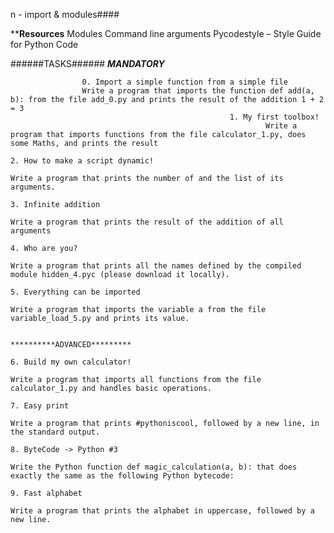  
n - import & modules####

********Resources******
        Modules
	        Command line arguments
		        Pycodestyle – Style Guide for Python Code

######TASKS######
			        *******MANDATORY*******

				    0. Import a simple function from a simple file
				    Write a program that imports the function def add(a, b): from the file add_0.py and prints the result of the addition 1 + 2 = 3
											         1. My first toolbox!
														     Write a program that imports functions from the file calculator_1.py, does some Maths, and prints the result
																				       2. How to make a script dynamic!
																								       Write a program that prints the number of and the list of its arguments.
																													     3. Infinite addition
																																 Write a program that prints the result of the addition of all arguments
																																				     4. Who are you?
																																				     Write a program that prints all the names defined by the compiled module hidden_4.pyc (please download it locally).
																																				         5. Everything can be imported
																																					 Write a program that imports the variable a from the file variable_load_5.py and prints its value.

																																					         **********ADVANCED*********
																																						     6. Build my own calculator!
																																						     Write a program that imports all functions from the file calculator_1.py and handles basic operations.
																																						         7. Easy print
																																							 Write a program that prints #pythoniscool, followed by a new line, in the standard output.
																																							     8. ByteCode -> Python #3
																																							     Write the Python function def magic_calculation(a, b): that does exactly the same as the following Python bytecode:
																																														        9. Fast alphabet
																																																	Write a program that prints the alphabet in uppercase, followed by a new line.
